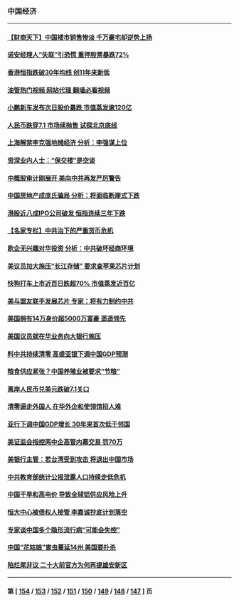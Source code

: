 ### 中国经济
---
#### [【财商天下】中国楼市销售惨淡 千万豪宅却逆势上扬](../../pages/ncid283/n13831609.md?09241245) 
#### [诺安经理人“失联”引恐慌 重押股票暴跌72%](../../pages/ncid283/n13831492.md?09241245) 
#### [香港恒指跌破30年均线 创11年来新低](../../pages/ncid283/n13831527.md?09241245) 
#### [油管热门视频 网站代理 翻墙必看视频](http://209.222.30.114:81/youtube.html?09241245)
#### [小鹏新车发布次日股价暴跌 市值蒸发逾120亿](../../pages/ncid283/n13831497.md?09241245) 
#### [人民币跌穿7.1 市场续抛售 试探北京底线](../../pages/ncid283/n13831467.md?09241245) 
#### [上海解禁李克强地摊经济 分析：李强谋上位](../../pages/ncid283/n13831257.md?09241245) 
#### [资深业内人士：“保交楼”是空谈](../../pages/ncid283/n13831375.md?09241245) 
#### [中概股审计刚展开 美向中共再发严厉警告](../../pages/ncid283/n13830807.md?09241245) 
#### [中国房地产成庞氏骗局 分析：将面临断崖式下跌](../../pages/ncid283/n13830752.md?09241245) 
#### [港股近八成IPO公司破发 恒指连续三年下跌](../../pages/ncid283/n13830755.md?09241245) 
#### [【名家专栏】中共治下的严重货币危机](../../pages/ncid283/n13830462.md?09241245) 
#### [欧企无兴趣对华投资 分析：中共破坏经商环境](../../pages/ncid283/n13830605.md?09241245) 
#### [美议员加大施压“长江存储” 要求查苹果芯片计划](../../pages/ncid283/n13830569.md?09241245) 
#### [快狗打车上市近百日跌超70% 市值蒸发近百亿](../../pages/ncid283/n13830729.md?09241245) 
#### [美与盟友联手发展芯片 专家：将有力制约中共](../../pages/ncid283/n13830450.md?09241245) 
#### [美国拥有14万身价超5000万富豪 遥遥领先](../../pages/ncid283/n13830515.md?09241245) 
#### [美国议员就在华业务向大银行施压](../../pages/ncid283/n13830452.md?09241245) 
#### [料中共持续清零 高盛亚银下调中国GDP预测](../../pages/ncid283/n13830304.md?09241245) 
#### [粮食供应紧张？中国养殖业被要求“节粮”](../../pages/ncid283/n13830088.md?09241245) 
#### [离岸人民币兑美元跌破7.1关口](../../pages/ncid283/n13830040.md?09241245) 
#### [清零逼走外国人 在华外企和使领馆招人难](../../pages/ncid283/n13829979.md?09241245) 
#### [亚行下调中国GDP增长 30年来首次低于邻国](../../pages/ncid283/n13825101.md?09241245) 
#### [美证监会指控两中企高管内幕交易 罚70万](../../pages/ncid283/n13829866.md?09241245) 
#### [美银行主管：若台湾受到攻击 将退出中国市场](../../pages/ncid283/n13829852.md?09241245) 
#### [中共教育部统计公报泄露人口持续走低危机](../../pages/ncid283/n13829463.md?09241245) 
#### [中国干旱和高电价 导致全球铝供应风险上升](../../pages/ncid283/n13829477.md?09241245) 
#### [恒大中心被债权人接管 李嘉诚抄底计划落空](../../pages/ncid283/n13829503.md?09241245) 
#### [专家谈中国多个隐形流行病“可能会失控”](../../pages/ncid283/n13829808.md?09241245) 
#### [中国“花姑娘”害虫蔓延14州 美国要扑杀](../../pages/ncid283/n13829751.md?09241245) 
#### [陷烂尾非议 二十大前官方为何再提雄安新区](../../pages/ncid283/n13829586.md?09241245) 

---
#### 第 [ [154](./154.md?09241245) / [153](./153.md?09241245) / [152](./152.md?09241245) / [151](./151.md?09241245) / [150](./150.md?09241245) / [149](./149.md?09241245) / [148](./148.md?09241245) / [147](./147.md?09241245) ] 页
